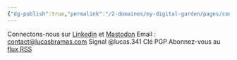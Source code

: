 ```yaml
---
{"dg-publish":true,"permalink":"/2-domaines/my-digital-garden/pages/contact/","created":"2024-08-12T22:36:36.290+02:00","updated":"2024-08-13T09:46:48.206+02:00"}
---
```


Connectons-nous sur [Linkedin](https://www.linkedin.com/in/lucasbramas/) et [Mastodon](https://mastodon.social/@lucasbms)
Email : contact@lucasbramas.com
Signal @lucas.341
Clé PGP 
Abonnez-vous au [flux RSS](https://www.lucasbramas.com/feed.xml)
